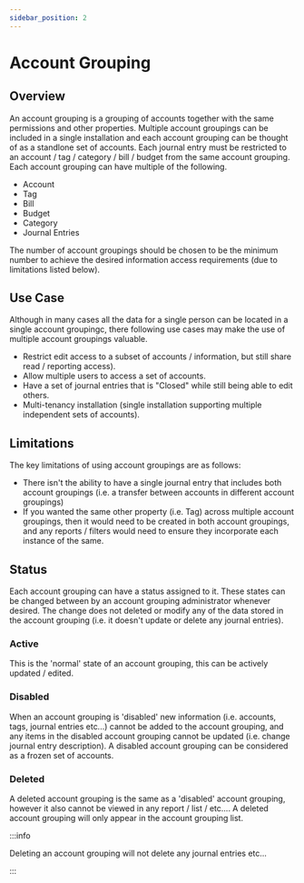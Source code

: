 ```yaml
---
sidebar_position: 2
---
```


# Account Grouping

## Overview

An account grouping is a grouping of accounts together with the same permissions and other properties. Multiple account groupings can be included in a single installation and each account grouping can be thought of as a standlone set of accounts. Each journal entry must be restricted to an account / tag / category / bill / budget from the same account grouping. Each account grouping can have multiple of the following.

- Account
- Tag
- Bill
- Budget
- Category
- Journal Entries

The number of account groupings should be chosen to be the minimum number to achieve the desired information access requirements (due to limitations listed below).

## Use Case

Although in many cases all the data for a single person can be located in a single account groupingc, there following use cases may make the use of multiple account groupings valuable.

- Restrict edit access to a subset of accounts / information, but still share read / reporting access).
- Allow multiple users to access a set of accounts.
- Have a set of journal entries that is "Closed" while still being able to edit others.
- Multi-tenancy installation (single installation supporting multiple independent sets of accounts).

## Limitations

The key limitations of using account groupings are as follows:

- There isn't the ability to have a single journal entry that includes both account groupings (i.e. a transfer between accounts in different account groupings)
- If you wanted the same other property (i.e. Tag) across multiple account groupings, then it would need to be created in both account groupings, and any reports / filters would need to ensure they incorporate each instance of the same.

## Status

Each account grouping can have a status assigned to it. These states can be changed between by an account grouping administrator whenever desired. The change does not deleted or modify any of the data stored in the account grouping (i.e. it doesn't update or delete any journal entries).

### Active

This is the 'normal' state of an account grouping, this can be actively updated / edited.

### Disabled

When an account grouping is 'disabled' new information (i.e. accounts, tags, journal entries etc...) cannot be added to the account grouping, and any items in the disabled account grouping cannot be updated (i.e. change journal entry description).
A disabled account grouping can be considered as a frozen set of accounts.

### Deleted

A deleted account grouping is the same as a 'disabled' account grouping, however it also cannot be viewed in any report / list / etc.... A deleted account grouping will only appear in the account grouping list.

:::info

Deleting an account grouping will not delete any journal entries etc...

:::
